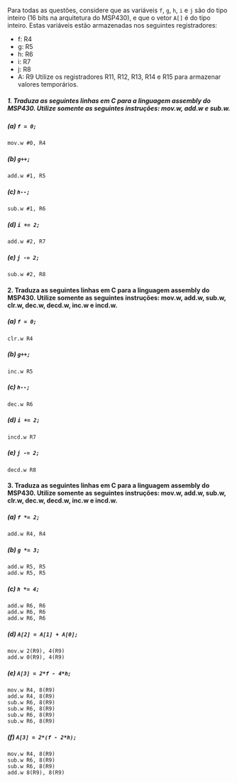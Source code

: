 Para todas as questões, considere que as variáveis `f`, `g`, `h`, `i` e `j` são do tipo inteiro (16 bits na arquitetura do MSP430), e que o vetor `A[]` é do tipo inteiro. Estas variáveis estão armazenadas nos seguintes registradores:
- f: R4
- g: R5
- h: R6
- i: R7
- j: R8
- A: R9
Utilize os registradores R11, R12, R13, R14 e R15 para armazenar valores temporários.

##### 1. Traduza as seguintes linhas em C para a linguagem assembly do MSP430. Utilize somente as seguintes instruções: mov.w, add.w e sub.w.

##### (a) `f = 0;`
```Assembly
mov.w #0, R4
```
##### (b) `g++;`
```Assembly
add.w #1, R5
```
##### (c) `h--;`
```Assembly
sub.w #1, R6
```
##### (d) `i += 2;`
```Assembly
add.w #2, R7
```
##### (e) `j -= 2;`
```Assembly
sub.w #2, R8
```
#### 2. Traduza as seguintes linhas em C para a linguagem assembly do MSP430. Utilize somente as seguintes instruções: mov.w, add.w, sub.w, clr.w, dec.w, decd.w, inc.w e incd.w.

##### (a) `f = 0;`
```Assembly
clr.w R4
```
##### (b) `g++;`
```Assembly
inc.w R5
```
##### (c) `h--;`
```Assembly
dec.w R6
```
##### (d) `i += 2;`
```Assembly
incd.w R7
```
##### (e) `j -= 2;`
```Assembly
decd.w R8
```
#### 3. Traduza as seguintes linhas em C para a linguagem assembly do MSP430. Utilize somente as seguintes instruções: mov.w, add.w, sub.w, clr.w, dec.w, decd.w, inc.w e incd.w.

##### (a) `f *= 2;`
```Assembly
add.w R4, R4
```
##### (b) `g *= 3;`
```Assembly
add.w R5, R5
add.w R5, R5
```
##### (c) `h *= 4;`
```Assembly
add.w R6, R6
add.w R6, R6
add.w R6, R6
```
##### (d) `A[2] = A[1] + A[0];`
```Assembly
mov.w 2(R9), 4(R9)
add.w 0(R9), 4(R9)
```
##### (e) `A[3] = 2*f - 4*h;`
```Assembly
mov.w R4, 8(R9)
add.w R4, 8(R9)
sub.w R6, 8(R9)
sub.w R6, 8(R9)
sub.w R6, 8(R9)
sub.w R6, 8(R9)
```
##### (f) `A[3] = 2*(f - 2*h);`
```Assembly
mov.w R4, 8(R9)
sub.w R6, 8(R9)
sub.w R6, 8(R9)
add.w 8(R9), 8(R9)
```
